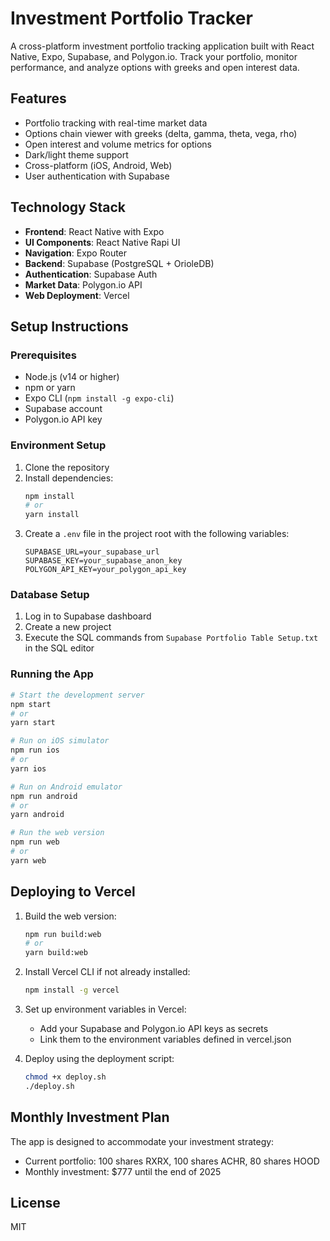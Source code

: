 # Investment Portfolio Tracker

A cross-platform investment portfolio tracking application built with React Native, Expo, Supabase, and Polygon.io. Track your portfolio, monitor performance, and analyze options with greeks and open interest data.

## Features

- Portfolio tracking with real-time market data
- Options chain viewer with greeks (delta, gamma, theta, vega, rho)
- Open interest and volume metrics for options
- Dark/light theme support
- Cross-platform (iOS, Android, Web)
- User authentication with Supabase

## Technology Stack

- **Frontend**: React Native with Expo
- **UI Components**: React Native Rapi UI
- **Navigation**: Expo Router
- **Backend**: Supabase (PostgreSQL + OrioleDB)
- **Authentication**: Supabase Auth
- **Market Data**: Polygon.io API
- **Web Deployment**: Vercel

## Setup Instructions

### Prerequisites

- Node.js (v14 or higher)
- npm or yarn
- Expo CLI (`npm install -g expo-cli`)
- Supabase account
- Polygon.io API key

### Environment Setup

1. Clone the repository
2. Install dependencies:
   ```bash
   npm install
   # or
   yarn install
   ```
3. Create a `.env` file in the project root with the following variables:
   ```
   SUPABASE_URL=your_supabase_url
   SUPABASE_KEY=your_supabase_anon_key
   POLYGON_API_KEY=your_polygon_api_key
   ```

### Database Setup

1. Log in to Supabase dashboard
2. Create a new project
3. Execute the SQL commands from `Supabase Portfolio Table Setup.txt` in the SQL editor

### Running the App

```bash
# Start the development server
npm start
# or
yarn start

# Run on iOS simulator
npm run ios
# or
yarn ios

# Run on Android emulator
npm run android
# or
yarn android

# Run the web version
npm run web
# or
yarn web
```

## Deploying to Vercel

1. Build the web version:
   ```bash
   npm run build:web
   # or
   yarn build:web
   ```

2. Install Vercel CLI if not already installed:
   ```bash
   npm install -g vercel
   ```

3. Set up environment variables in Vercel:
   - Add your Supabase and Polygon.io API keys as secrets
   - Link them to the environment variables defined in vercel.json

4. Deploy using the deployment script:
   ```bash
   chmod +x deploy.sh
   ./deploy.sh
   ```
   
## Monthly Investment Plan

The app is designed to accommodate your investment strategy:
- Current portfolio: 100 shares RXRX, 100 shares ACHR, 80 shares HOOD
- Monthly investment: $777 until the end of 2025

## License

MIT
